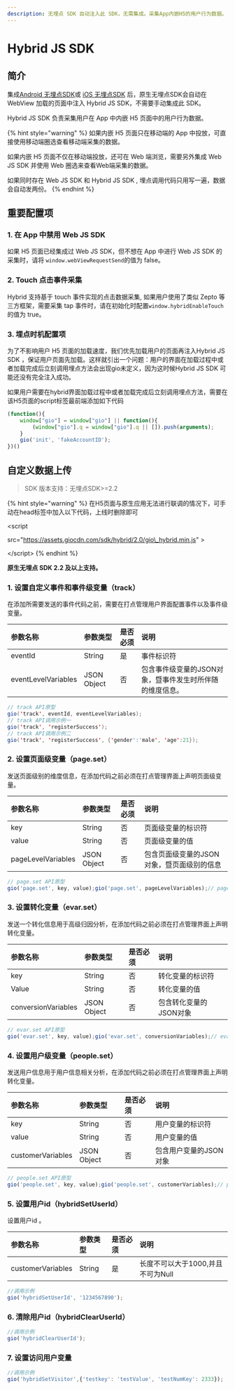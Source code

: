 ```yaml
---
description: 无埋点 SDK 自动注入此 SDK，无需集成。采集App内嵌H5的用户行为数据。
---
```


# Hybrid JS SDK

## 简介

集成[Android 无埋点SDK](android-sdk/auto-android-sdk.md)或 [iOS 无埋点SDK](ios-sdk/auto-ios-sdk.md) 后，原生无埋点SDK会自动在 WebView 加载的页面中注入 Hybrid JS SDK，不需要手动集成此 SDK。

Hybrid JS SDK 负责采集用户在 App 中内嵌 H5 页面中的用户行为数据。

{% hint style="warning" %}
如果内嵌 H5 页面只在移动端的 App 中投放，可直接使用移动端圈选查看移动端采集的数据。

如果内嵌 H5 页面不仅在移动端投放，还可在 Web 端浏览，需要另外集成 Web JS SDK 并使用 Web 圈选来查看Web端采集的数据。

如果同时存在 Web JS SDK 和 Hybrid JS SDK , 埋点调用代码只用写一遍，数据会自动发两份。
{% endhint %}

## 重要配置项 <a id="zhong-yao-pei-zhi-xiang"></a>

### 1. 在 App 中禁用 Web JS SDK <a id="1-zai-app-zhong-jin-yong-web-js-sdk"></a>

如果 H5 页面已经集成过 Web JS SDK，但不想在 App 中进行 Web JS SDK 的采集时，请将 `window.webViewRequestSend`的值为 false。

### 2. Touch 点击事件采集 <a id="2-touch-dian-ji-shi-jian-cai-ji"></a>

Hybrid 支持基于 touch 事件实现的点击数据采集, 如果用户使用了类似 Zepto 等三方框架，需要采集 tap 事件时，请在初始化时配置`window.hybridEnableTouch` 的值为 true。

### 3. 埋点时机配置项 <a id="3-mai-dian-shi-ji-pei-zhi-xiang"></a>

为了不影响用户 H5 页面的加载速度，我们优先加载用户的页面再注入Hybrid JS SDK ，保证用户页面先加载。这样就引出一个问题：用户的界面在加载过程中或者加载完成后立刻调用埋点方法会出现gio未定义，因为这时候Hybrid JS SDK 可能还没有完全注入成功。

如果用户需要在hybrid界面加载过程中或者加载完成后立刻调用埋点方法，需要在该H5页面的script标签最前端添加如下代码

```javascript
(function(){
	window["gio"] = window["gio"] || function(){
		(window["gio"].q = window["gio"].q || []).push(arguments);
	}
	gio('init', 'fakeAccountID');
})()
```

## 自定义数据上传 <a id="mai-dian-api"></a>

> SDK 版本支持：无埋点SDK&gt;=2.2

{% hint style="warning" %}
在H5页面与原生应用无法进行联调的情况下，可手动在head标签中加入以下代码，上线时删除即可

 &lt;script 

src="https://assets.giocdn.com/sdk/hybrid/2.0/gio\_hybrid.min.js" &gt;

&lt;/script&gt;
{% endhint %}

**原生无埋点 SDK 2.2 及以上支持。**

### 1. 设置自定义事件和事件级变量（track） <a id="1-she-zhi-zi-ding-yi-shi-jian-he-shi-jian-ji-bian-liang-track"></a>

在添加所需要发送的事件代码之前，需要在打点管理用户界面配置事件以及事件级变量。

| 参数名称 |  参数类型 | 是否必须 | 说明 |
| :--- | :--- | :--- | :--- |
| eventId | String | 是 | 事件标识符 |
| eventLevelVariables | JSON Object | 否 | 包含事件级变量的JSON对象，暨事件发生时所伴随的维度信息。 |

```java
// track API原型
gio('track', eventId, eventLevelVariables);
// track API调用示例一
gio('track', 'registerSuccess');
// track API调用示例二
gio('track', 'registerSuccess', {'gender':'male', 'age':21});
```

### 2. 设置页面级变量（page.set） <a id="2-she-zhi-ye-mian-ji-bian-liang-pageset"></a>

发送页面级别的维度信息，在添加代码之前必须在打点管理界面上声明页面级变量。

| 参数名称 | 参数类型 | 是否必须 | 说明 |
| :--- | :--- | :--- | :--- |
| key | String | 否 | 页面级变量的标识符 |
| value | String | 否 | 页面级变量的值 |
| pageLevelVariables | JSON Object | 否 | 包含页面级变量的JSON对象，暨页面级别的信息 |

```javascript
// page.set API原型
gio('page.set', key, value);gio('page.set', pageLevelVariables);// page.set API调用示例一gio('page.set', {'pageName': 'Home Page', 'author': 'Zhang San'});// page.set API调用示例二gio('page.set', 'author', 'Zhang San');
```

### 3. 设置转化变量（evar.set） <a id="3-she-zhi-zhuan-hua-bian-liang-evarset"></a>

发送一个转化信息用于高级归因分析，在添加代码之前必须在打点管理界面上声明转化变量。

| 参数名称 | 参数类型 | 是否必须 | 说明 |
| :--- | :--- | :--- | :--- |
| key | String | 否 | 转化变量的标识符 |
| Value | String | 否 | 转化变量的值 |
| conversionVariables | JSON Object | 否 | 包含转化变量的JSON对象 |

```javascript
// evar.set API原型
gio('evar.set', key, value);gio('evar.set', conversionVariables);// evar.set API调用示例一gio('evar.set', 'campaignId'，'1234567890');// evar.set API调用示例二gio('evar.set', {'campaignId': '1234567890', 'campaignOwner':'lisi'});
```

### 4. 设置用户级变量（people.set） <a id="4-she-zhi-yong-hu-ji-bian-liang-peopleset"></a>

发送用户信息用于用户信息相关分析，在添加代码之前必须在打点管理界面上声明转化变量。

| 参数名称 | 参数类型 | 是否必须 |  说明 |
| :--- | :--- | :--- | :--- |
| key | String | 否 | 用户变量的标识符 |
| value | String | 否 | 用户变量的值 |
| customerVariables | JSON Object | 否 | 包含用户变量的JSON对象 |

```javascript
// people.set API原型
gio('people.set', key, value);gio('people.set', customerVariables);// people.set API调用示例一gio('people.set', 'gender', 'male');//people.set API调用示例二gio('people.set', {'gender':'male', 'age':'25'});
```

### 5. 设置用户id（hybridSetUserId） <a id="5-she-zhi-yong-hu-idhybridsetuserid"></a>

设置用户id 。

| 参数名称 | 参数类型 | 是否必须 | 说明 |
| :--- | :--- | :--- | :--- |
| customerVariables | String | 是 | 长度不可以大于1000,并且不可为Null |

```javascript
//调用示例
gio('hybridSetUserId', '1234567890');
```

### 6. 清除用户id（hybridClearUserId） <a id="6-qing-chu-yong-hu-idhybridclearuserid"></a>

```javascript
//调用示例
gio('hybridClearUserId');
```

### 7. 设置访问用户变量 <a id="7-she-zhi-fang-wen-yong-hu-bian-liang"></a>

```javascript
//调用示例
gio('hybridSetVisitor',{'testkey': 'testValue', 'testNumKey': 2333});
```

